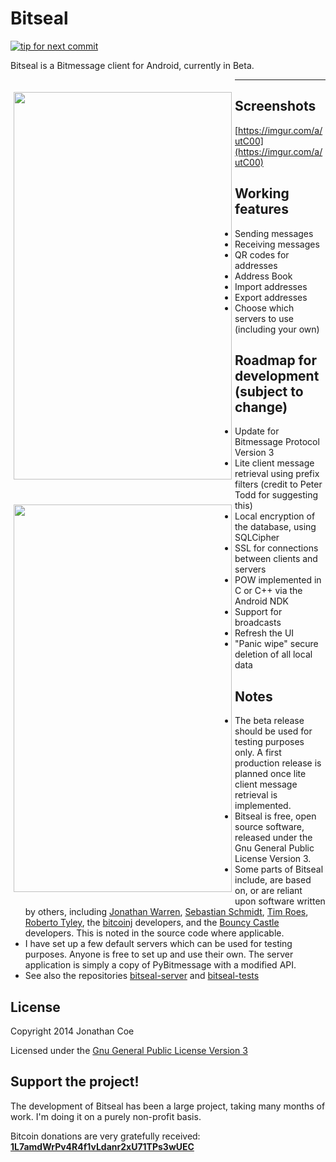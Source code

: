 Bitseal
=======

[![tip for next commit](https://tip4commit.com/projects/1001.svg)](https://tip4commit.com/github/JonathanCoe/bitseal)

Bitseal is a Bitmessage client for Android, currently in Beta. 

<img src="https://i.imgur.com/45OuinZ.png" align="left" height="620" width="349" hspace="5" vspace="20">
<img src="https://i.imgur.com/R2xgeDW.png" align="left" height="620" width="349" hspace="5" vspace="20">

---------------
Screenshots
---------------
[https://imgur.com/a/utC00](https://imgur.com/a/utC00)


Working features
---------------
+ Sending messages
+ Receiving messages
+ QR codes for addresses
+ Address Book
+ Import addresses
+ Export addresses
+ Choose which servers to use (including your own)


Roadmap for development (subject to change)
---------------
+ Update for Bitmessage Protocol Version 3
+ Lite client message retrieval using prefix filters (credit to Peter Todd for suggesting this)
+ Local encryption of the database, using SQLCipher
+ SSL for connections between clients and servers
+ POW implemented in C or C++ via the Android NDK
+ Support for broadcasts
+ Refresh the UI
+ "Panic wipe" secure deletion of all local data


Notes
---------------
+ The beta release should be used for testing purposes only. A first production release is planned once lite client message retrieval is implemented.
+ Bitseal is free, open source software, released under the Gnu General Public License Version 3. 
+ Some parts of Bitseal include, are based on, or are reliant upon software written by others, including [Jonathan Warren](https://github.com/Atheros1), [Sebastian Schmidt](https://github.com/ISibboI), [Tim Roes](https://github.com/timroes), [Roberto Tyley](https://github.com/rtyley), the [bitcoinj](https://github.com/bitcoinj/bitcoinj) developers, and the [Bouncy Castle](https://www.bouncycastle.org/java.html) developers. This is noted in the source code where applicable.
+ I have set up a few default servers which can be used for testing purposes. Anyone is free to set up and use their own. The server application is simply a copy of PyBitmessage with a modified API. 
+ See also the repositories [bitseal-server](https://github.com/JonathanCoe/bitseal-server) and [bitseal-tests](https://github.com/JonathanCoe/bitseal-tests)


License
---------------
Copyright 2014 Jonathan Coe

Licensed under the [Gnu General Public License Version 3](https://www.gnu.org/licenses/gpl-3.0.html)


Support the project!
---------------
The development of Bitseal has been a large project, taking many months of work. I'm doing it on a purely non-profit basis. 

Bitcoin donations are very gratefully received: 
[**1L7amdWrPv4R4f1vLdanr2xU71TPs3wUEC**](https://www.blocktrail.com/address/1L7amdWrPv4R4f1vLdanr2xU71TPs3wUEC)
